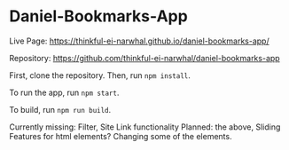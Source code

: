 # Daniel-Bookmarks-App

Live Page: https://thinkful-ei-narwhal.github.io/daniel-bookmarks-app/

Repository: https://github.com/thinkful-ei-narwhal/daniel-bookmarks-app

First, clone the repository.  Then, run `npm install`.

To run the app, run `npm start`.

To build, run `npm run build`.

Currently missing: Filter, Site Link functionality
Planned: the above, Sliding Features for html elements? Changing some of the elements.
